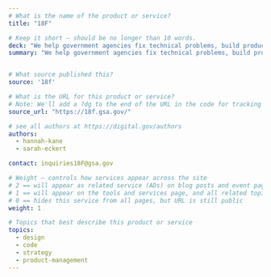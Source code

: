 ```yaml
---
# What is the name of the product or service?
title: "18F"

# Keep it short — should be no longer than 10 words.
deck: "We help government agencies fix technical problems, build products, and improve how government serves the public through technology."
summary: "We help government agencies fix technical problems, build products, and improve how government serves the public through technology."


# What source published this?
source: '18f'

# What is the URL for this product or service?
# Note: We'll add a ?dg to the end of the URL in the code for tracking purposes
source_url: "https://18f.gsa.gov/"

# see all authors at https://digital.gov/authors
authors:
  - hannah-kane
  - sarah-eckert

contact: inquiries18F@gsa.gov

# Weight — controls how services appear across the site
# 2 == will appear as related service (ADs) on blog posts and event pages
# 1 == will appear on the tools and services page, and all related topic pages
# 0 == hides this service from all pages, but URL is still public
weight: 1

# Topics that best describe this product or service
topics:
  - design
  - code
  - strategy
  - product-management
---
```


